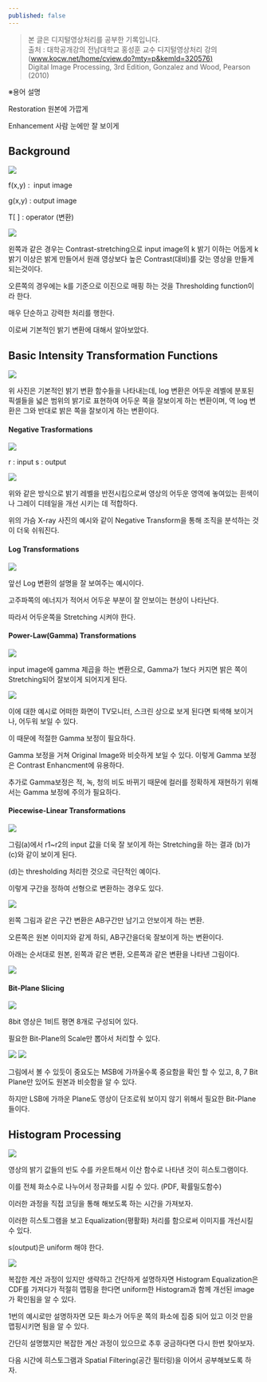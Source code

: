 ```yaml
---
published: false
---
```

> 본 글은 디지털영상처리를 공부한 기록입니다.  
> 출처 : 대학공개강의 전남대학교 홍성훈 교수 디지털영상처리 강의 ([www.kocw.net/home/cview.do?mty=p&kemId=320576)](http://www.kocw.net/home/cview.do?mty=p&kemId=320576)  
> Digital Image Processing, 3rd Edition, Gonzalez and Wood, Pearson (2010)  


※용어 설명

Restoration 원본에 가깝게

Enhancement 사람 눈에만 잘 보이게

## Background

<img src="https://img1.daumcdn.net/thumb/R1280x0/?scode=mtistory2&fname=https%3A%2F%2Fblog.kakaocdn.net%2Fdn%2FlOM9t%2Fbtq16RUkl1x%2Fk1cw4mc8ILG7QLishyL6t0%2Fimg.png"/>

f(x,y) :  input image

g(x,y) : output image

T[ ] : operator (변환)

<img src="https://img1.daumcdn.net/thumb/R1280x0/?scode=mtistory2&fname=https%3A%2F%2Fblog.kakaocdn.net%2Fdn%2Fozw8Q%2Fbtq1ZEW0mww%2FfZKiRtSuI9lALx6NxxG6NK%2Fimg.png"/>

왼쪽과 같은 경우는 Contrast-stretching으로 input image의 k 밝기 이하는 어둡게 k 밝기 이상은 밝게 만들어서 원래 영상보다 높은 Contrast(대비)를 갖는 영상을 만들게 되는것이다.

오른쪽의 경우에는 k를 기준으로 이진으로 매핑 하는 것을 Thresholding function이라 한다.

매우 단순하고 강력한 처리를 행한다.

이로써 기본적인 밝기 변환에 대해서 알아보았다.

## Basic Intensity Transformation Functions

<img src="https://img1.daumcdn.net/thumb/R1280x0/?scode=mtistory2&fname=https%3A%2F%2Fblog.kakaocdn.net%2Fdn%2Fz5XPe%2Fbtq16r2Fvnn%2F3CZSmfXEDXTFT4loKpg3H1%2Fimg.png"/>

위 사진은 기본적인 밝기 변환 함수들을 나타내는데, log 변환은 어두운 레벨에 분포된 픽셀들을 넓은 범위의 밝기로 표현하여 어두운 쪽을 잘보이게 하는 변환이며, 역 log 변환은 그와 반대로 밝은 쪽을 잘보이게 하는 변환이다.

#### Negative Trasformations

<img src="https://img1.daumcdn.net/thumb/R1280x0/?scode=mtistory2&fname=https%3A%2F%2Fblog.kakaocdn.net%2Fdn%2FbHkXsD%2Fbtq14Y0WyDQ%2FH5Jmkd9NjXR9EgLoPcwhKk%2Fimg.png"/>

r : input
s : output

<img src="https://img1.daumcdn.net/thumb/R1280x0/?scode=mtistory2&fname=https%3A%2F%2Fblog.kakaocdn.net%2Fdn%2FbJEttR%2Fbtq16zsLC9B%2FMI0KXr0Cp9AjrbtqdaMwX1%2Fimg.png"/>

위와 같은 방식으로 밝기 레벨을 반전시킴으로써 영상의 어두운 영역에 놓여있는 흰색이나 그레이 디테일을 개선 시키는 데 적합하다.

위의 가슴 X-ray 사진의 예시와 같이 Negative Transform을 통해 조직을 분석하는 것이 더욱 쉬워진다.

#### Log Transformations

<img src="https://img1.daumcdn.net/thumb/R1280x0/?scode=mtistory2&fname=https%3A%2F%2Fblog.kakaocdn.net%2Fdn%2FbHEoD8%2Fbtq1XTtl1TP%2FGv4meIf27HKJyA3pUWnSr0%2Fimg.png"/>

앞선 Log 변환의 설명을 잘 보여주는 예시이다.

고주파쪽의 에너지가 적어서 어두운 부분이 잘 안보이는 현상이 나타난다.

따라서 어두운쪽을 Stretching 시켜야 한다.

#### Power-Law(Gamma) Transformations

<img src="https://img1.daumcdn.net/thumb/R1280x0/?scode=mtistory2&fname=https%3A%2F%2Fblog.kakaocdn.net%2Fdn%2FcIJ0yF%2Fbtq1ZFBCkS3%2F3XpFmArYUbHq2oiM7CQ3t1%2Fimg.png"/>

input image에 gamma 제곱을 하는 변환으로, Gamma가 1보다 커지면 밝은 쪽이 Stretching되어 잘보이게 되어지게 된다.

<img src="https://img1.daumcdn.net/thumb/R1280x0/?scode=mtistory2&fname=https%3A%2F%2Fblog.kakaocdn.net%2Fdn%2FbHN1Te%2Fbtq12l98b0Q%2FjDl2lSYDOS93ihkzsGRNP0%2Fimg.png"/>

이에 대한 예시로 어떠한 화면이 TV모니터, 스크린 상으로 보게 된다면 퇴색해 보이거나, 어두워 보일 수 있다.

이 때문에 적절한 Gamma 보정이 필요하다.

Gamma 보정을 거쳐 Original Image와 비슷하게 보일 수 있다. 이렇게 Gamma 보정은 Contrast Enhancment에 유용하다.

추가로 Gamma보정은 적, 녹, 청의 비도 바뀌기 때문에 컬러를 정확하게 재현하기 위해서는 Gamma 보정에 주의가 필요하다.

#### Piecewise-Linear Transformations

<img src="https://img1.daumcdn.net/thumb/R1280x0/?scode=mtistory2&fname=https%3A%2F%2Fblog.kakaocdn.net%2Fdn%2FdgGFz8%2Fbtq16Aee0Qc%2F4h5rov5nOpbx3QQE1iisFk%2Fimg.png"/>

그림(a)에서 r1~r2의 input 값을 더욱 잘 보이게 하는 Stretching을 하는 결과 (b)가 (c)와 같이 보이게 된다.

(d)는 thresholding 처리한 것으로 극단적인 예이다.

이렇게 구간을 정하여 선형으로 변환하는 경우도 있다.

<img src="https://img1.daumcdn.net/thumb/R1280x0/?scode=mtistory2&fname=https%3A%2F%2Fblog.kakaocdn.net%2Fdn%2FDduDk%2Fbtq11M08xUw%2FGSmnYATnSgXn6H3wKdJWeK%2Fimg.png"/>

왼쪽 그림과 같은 구간 변환은 AB구간만 남기고 안보이게 하는 변환.

오른쪽은 원본 이미지와 같게 하되, AB구간을더욱 잘보이게 하는 변환이다.

아래는 순서대로 원본, 왼쪽과 같은 변환, 오른쪽과 같은 변환을 나타낸 그림이다.

<img src="https://img1.daumcdn.net/thumb/R1280x0/?scode=mtistory2&fname=https%3A%2F%2Fblog.kakaocdn.net%2Fdn%2FbN0VDH%2Fbtq16yOgohY%2Fe352vu45ogkpkWqZq2lppK%2Fimg.png"/>

#### Bit-Plane Slicing

<img src="https://img1.daumcdn.net/thumb/R1280x0/?scode=mtistory2&fname=https%3A%2F%2Fblog.kakaocdn.net%2Fdn%2FtNv4Z%2Fbtq12651uol%2FNNKDpv0UjWLko5X68ViII0%2Fimg.png"/>

8bit 영상은 1비트 평면 8개로 구성되어 있다.

필요한 Bit-Plane의 Scale만 뽑아서 처리할 수 있다.

<img src="https://img1.daumcdn.net/thumb/R1280x0/?scode=mtistory2&fname=https%3A%2F%2Fblog.kakaocdn.net%2Fdn%2FvXPrz%2Fbtq11yPuNtX%2F8v6muymEKRiWj8clQook01%2Fimg.png"/>
<img src="https://img1.daumcdn.net/thumb/R1280x0/?scode=mtistory2&fname=https%3A%2F%2Fblog.kakaocdn.net%2Fdn%2F3Gcju%2Fbtq11AfvsST%2FyAcjJEl5chMapWxy0QXEOk%2Fimg.png"/>

그림에서 볼 수 있듯이 중요도는 MSB에 가까울수록 중요함을 확인 할 수 있고, 8, 7 Bit Plane만 있어도 원본과 비슷함을 알 수 있다.

하지만 LSB에 가까운 Plane도 영상이 단조로워 보이지 않기 위해서 필요한 Bit-Plane들이다.

## Histogram Processing

<img src="https://img1.daumcdn.net/thumb/R1280x0/?scode=mtistory2&fname=https%3A%2F%2Fblog.kakaocdn.net%2Fdn%2FbxLhP5%2Fbtq16QnG9pH%2FpUPKZlwjWI4SKh0vODPDDK%2Fimg.png"/>

영상의 밝기 값들의 빈도 수를 카운트해서 이산 함수로 나타낸 것이 히스토그램이다.

이를 전체 화소수로 나누어서 정규화를 시킬 수 있다. (PDF, 확률밀도함수)

이러한 과정을 직접 코딩을 통해 해보도록 하는 시간을 가져보자.

이러한 히스토그램을 보고 Equalization(평활화) 처리를 함으로써 이미지를 개선시킬 수 있다.

s(output)은 uniform 해야 한다.

<img src="https://img1.daumcdn.net/thumb/R1280x0/?scode=mtistory2&fname=https%3A%2F%2Fblog.kakaocdn.net%2Fdn%2FXfIme%2Fbtq1ZGAAnkQ%2FhZr4ri1vQjixVLXuLKKzPK%2Fimg.png"/>

복잡한 계산 과정이 있지만 생략하고 간단하게 설명하자면 Histogram Equalization은 CDF를 가져다가 적절히 맵핑을 한다면 uniform한 Histogram과 함께 개선된 image가 확인됨을 알 수 있다.

1번의 예시로만 설명하자면 모든 화소가 어두운 쪽의 화소에 집중 되어 있고 이것 만을 맵핑시키면 됨을 알 수 있다.

간단히 설명했지만 복잡한 계산 과정이 있으므로 추후 궁금하다면 다시 한번 찾아보자.

다음 시간에 히스토그램과 Spatial Filtering(공간 필터링)을 이어서 공부해보도록 하자.
